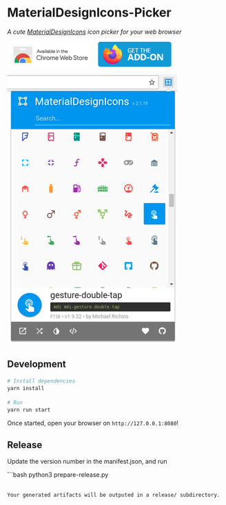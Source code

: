 # MaterialDesignIcons-Picker
*A cute [MaterialDesignIcons](https://materialdesignicons.com) icon picker for your web browser*

[![Download on Chrome Web Store](doc/download-chrome-web-store.png)](https://chrome.google.com/webstore/detail/materialdesignicons-picke/edjaedpifkihpjkcgknfokmibkoafhme)
[![Download for Firefox](doc/download-firefox.png)](https://addons.mozilla.org/en-US/firefox/addon/materialdesignicons-picker/)

![MaterialDesignIcons-Picker](doc/screenshot.png)

## Development

```bash
# Install dependencies
yarn install

# Run
yarn run start
```

Once started, open your browser on `http://127.0.0.1:8080`!

## Release

Update the version number in the manifest.json, and run

̀```bash
python3 prepare-release.py
```

Your generated artifacts will be outputed in a release/ subdirectory.
